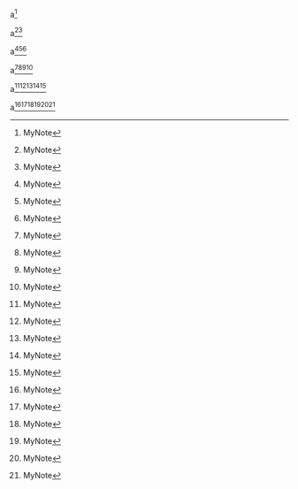 a[^foo]

a[^foo][^foo]

a[^foo][^foo][^foo]

a[^foo][^foo][^foo][^foo]

a[^foo][^foo][^foo][^foo][^foo]

a[^foo][^foo][^foo][^foo][^foo][^foo]

[^foo]: MyNote
